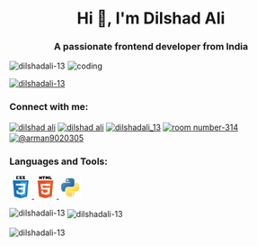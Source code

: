 <h1 align="center">Hi 👋, I'm Dilshad Ali</h1>
<h3 align="center">A passionate frontend developer from India</h3>
<img align="right" alt="coding" width="400" src="https://i.pinimg.com/originals/ed/ec/57/edec57b70e496d6310c0ba533909acb2.gif">

<p align="left"> <img src="https://komarev.com/ghpvc/?username=dilshadali-13&label=Profile%20views&color=0e75b6&style=flat" alt="dilshadali-13" /> </p>

<p align="left"> <a href="https://github.com/ryo-ma/github-profile-trophy"><img src="https://github-profile-trophy.vercel.app/?username=dilshadali-13" alt="dilshadali-13" /></a> </p>

<h3 align="left">Connect with me:</h3>
<p align="left">
<a href="https://linkedin.com/in/dilshad ali" target="blank"><img align="center" src="https://raw.githubusercontent.com/rahuldkjain/github-profile-readme-generator/master/src/images/icons/Social/linked-in-alt.svg" alt="dilshad ali" height="30" width="40" /></a>
<a href="https://fb.com/dilshad ali" target="blank"><img align="center" src="https://raw.githubusercontent.com/rahuldkjain/github-profile-readme-generator/master/src/images/icons/Social/facebook.svg" alt="dilshad ali" height="30" width="40" /></a>
<a href="https://instagram.com/dilshadali_13" target="blank"><img align="center" src="https://raw.githubusercontent.com/rahuldkjain/github-profile-readme-generator/master/src/images/icons/Social/instagram.svg" alt="dilshadali_13" height="30" width="40" /></a>
<a href="https://www.youtube.com/c/room number-314" target="blank"><img align="center" src="https://raw.githubusercontent.com/rahuldkjain/github-profile-readme-generator/master/src/images/icons/Social/youtube.svg" alt="room number-314" height="30" width="40" /></a>
<a href="https://www.hackerrank.com/@arman9020305" target="blank"><img align="center" src="https://raw.githubusercontent.com/rahuldkjain/github-profile-readme-generator/master/src/images/icons/Social/hackerrank.svg" alt="@arman9020305" height="30" width="40" /></a>
</p>

<h3 align="left">Languages and Tools:</h3>
<p align="left"> <a href="https://www.w3schools.com/css/" target="_blank" rel="noreferrer"> <img src="https://raw.githubusercontent.com/devicons/devicon/master/icons/css3/css3-original-wordmark.svg" alt="css3" width="40" height="40"/> </a> <a href="https://www.w3.org/html/" target="_blank" rel="noreferrer"> <img src="https://raw.githubusercontent.com/devicons/devicon/master/icons/html5/html5-original-wordmark.svg" alt="html5" width="40" height="40"/> </a> <a href="https://www.python.org" target="_blank" rel="noreferrer"> <img src="https://raw.githubusercontent.com/devicons/devicon/master/icons/python/python-original.svg" alt="python" width="40" height="40"/> </a> </p>

<p><img align="left" src="https://github-readme-stats.vercel.app/api/top-langs?username=dilshadali-13&show_icons=true&locale=en&layout=compact" alt="dilshadali-13" /></p>

<p>&nbsp;<img align="center" src="https://github-readme-stats.vercel.app/api?username=dilshadali-13&show_icons=true&locale=en" alt="dilshadali-13" /></p>

<p><img align="center" src="https://github-readme-streak-stats.herokuapp.com/?user=dilshadali-13&" alt="dilshadali-13" /></p>
